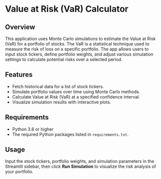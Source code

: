 # Value at Risk (VaR) Calculator

## Overview
This application uses Monte Carlo simulations to estimate the Value at Risk (VaR) for a portfolio of stocks. The VaR is a statistical technique used to measure the risk of loss on a specific portfolio. The app allows users to input stock tickers, define portfolio weights, and adjust various simulation settings to calculate potential risks over a selected period.

## Features
- Fetch historical data for a list of stock tickers.
- Simulate portfolio values over time using Monte Carlo methods.
- Calculate Value at Risk (VaR) at a specified confidence interval.
- Visualize simulation results with interactive plots.

## Requirements
- Python 3.8 or higher
- The required Python packages listed in `requirements.txt`.

## Usage
Input the stock tickers, portfolio weights, and simulation parameters in the Streamlit sidebar, then click **Run Simulation** to visualize the risk analysis of your portfolio.

